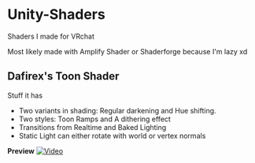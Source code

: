 # Unity-Shaders
Shaders I made for VRchat

Most likely made with Amplify Shader or Shaderforge because I'm lazy xd

## Dafirex's Toon Shader

Stuff it has
- Two variants in shading: Regular darkening and Hue shifting.
- Two styles: Toon Ramps and A dithering effect
- Transitions from Realtime and Baked Lighting
- Static Light can either rotate with world or vertex normals

**Preview**
[![Video](https://puu.sh/BFYaY/f601dc85c4.jpg)](https://streamable.com/qmk2q)
